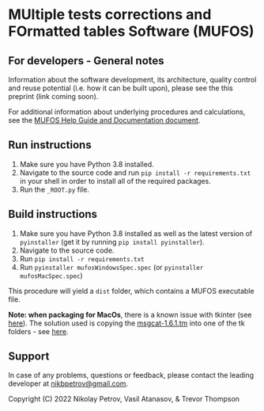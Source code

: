 # MUltiple tests corrections and FOrmatted tables Software (MUFOS)

## For developers - General notes
Information about the software development, its architecture, quality control and reuse potential (i.e. how it can be built upon), please see the this preprint (link coming soon).

For additional information about underlying procedures and calculations, see the [MUFOS Help Guide and Documentation document](../MUFOS%20Help%20Guide%20and%20Documentation_1.0.docx).

## Run instructions
1. Make sure you have Python 3.8 installed.
2. Navigate to the source code and run `pip install -r requirements.txt` in your shell in order to install all of the required packages.
3. Run the `_ROOT.py` file.

## Build instructions
1. Make sure you have Python 3.8 installed as well as the latest version of `pyinstaller` (get it by running `pip install pyinstaller`).
2. Navigate to the source code.
3. Run `pip install -r requirements.txt`
4. Run `pyinstaller mufosWindowsSpec.spec` (or `pyinstaller mufosMacSpec.spec`)

This procedure will yield a `dist` folder, which contains a MUFOS executable file.

**Note: when packaging for MacOs**, there is a known issue with tkinter (see [here](https://github.com/pyinstaller/pyinstaller/issues/3820)).
The solution used is copying the [msgcat-1.6.1.tm](https://github.com/nikbpetrov/mufos/blob/master/Source%20code/msgcat-1.6.1.tm) into one of the tk folders - see [here](https://github.com/pyinstaller/pyinstaller/issues/3820#issuecomment-515673901).

## Support
In case of any problems, questions or feedback, please contact the leading developer at [nikbpetrov@gmail.com](mailto:nikbpetrov@gmail.com).

Copyright (C) 2022  Nikolay Petrov, Vasil Atanasov, & Trevor Thompson
